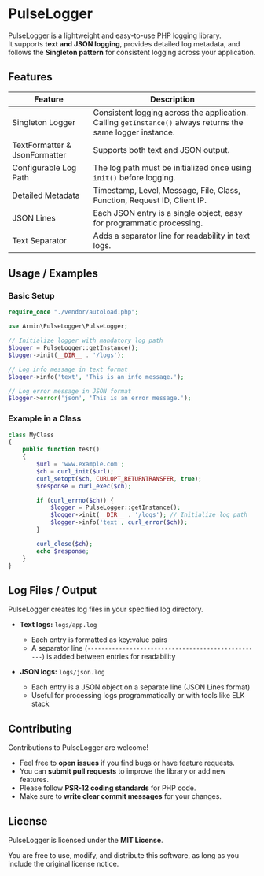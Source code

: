 # PulseLogger

PulseLogger is a lightweight and easy-to-use PHP logging library.  
It supports **text and JSON logging**, provides detailed log metadata, and follows the **Singleton pattern** for consistent logging across your application.

## Features

| Feature | Description |
|---------|-------------|
| Singleton Logger | Consistent logging across the application. Calling `getInstance()` always returns the same logger instance. |
| TextFormatter & JsonFormatter | Supports both text and JSON output. |
| Configurable Log Path | The log path must be initialized once using `init()` before logging. |
| Detailed Metadata | Timestamp, Level, Message, File, Class, Function, Request ID, Client IP. |
| JSON Lines | Each JSON entry is a single object, easy for programmatic processing. |
| Text Separator | Adds a separator line for readability in text logs. |

## Usage / Examples

### Basic Setup

```php
require_once "./vendor/autoload.php";

use Armin\PulseLogger\PulseLogger;

// Initialize logger with mandatory log path
$logger = PulseLogger::getInstance();
$logger->init(__DIR__ . '/logs');

// Log info message in text format
$logger->info('text', 'This is an info message.');

// Log error message in JSON format
$logger->error('json', 'This is an error message.');
```
### Example in a Class
```php
class MyClass
{
    public function test()
    {
        $url = 'www.example.com';
        $ch = curl_init($url);
        curl_setopt($ch, CURLOPT_RETURNTRANSFER, true);
        $response = curl_exec($ch);

        if (curl_errno($ch)) {
            $logger = PulseLogger::getInstance();
            $logger->init(__DIR__ . '/logs'); // Initialize log path
            $logger->info('text', curl_error($ch));
        }

        curl_close($ch);
        echo $response;
    }
}

```

## Log Files / Output

PulseLogger creates log files in your specified log directory.  

- **Text logs:** `logs/app.log`  
  - Each entry is formatted as key:value pairs  
  - A separator line (`--------------------------------------------------`) is added between entries for readability  

- **JSON logs:** `logs/json.log`  
  - Each entry is a JSON object on a separate line (JSON Lines format)  
  - Useful for processing logs programmatically or with tools like ELK stack
## Contributing

Contributions to PulseLogger are welcome!  

- Feel free to **open issues** if you find bugs or have feature requests.  
- You can **submit pull requests** to improve the library or add new features.  
- Please follow **PSR-12 coding standards** for PHP code.  
- Make sure to **write clear commit messages** for your changes.
## License

PulseLogger is licensed under the **MIT License**.  

You are free to use, modify, and distribute this software, as long as you include the original license notice.
